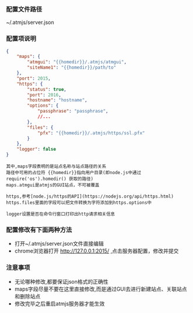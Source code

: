 ### 配置文件路径
 ~/.atmjs/server.json
 
### 配置项说明
```json
{
    "maps": {
        "atmgui": "{{homedir}}/.atmjs/atmgui",
        "siteName1": "{{homedir}}/path/to"
    },
    "port": 2015,
    "https": {
        "status": true,
        "port": 2016,
        "hostname": "hostname",
        "options": {
            "passphrase": "passphrase",
            //...
        },
        "files": {
            "pfx": "{{homedir}}/.atmjs/https/ssl.pfx"
        }
    },
    "logger": false
}
```
```
其中,maps字段表明的是站点名称与站点路径的关系
路径中可用的占位符 {{homedir}}指向用户目录(即node.js中通过 require('os').homedir() 获取的路径)
maps.atmgui是atmjs的GUI站点，不可被覆盖

https,参考[node.js/https的API](https://nodejs.org/api/https.html)
https.files里面的字段可以把文件转换为字符添加到https.options中

logger设置是否在命令行窗口打印出http请求相关信息
```

### 配置修改有下面两种方法
* 打开~/.atmjs/server.json文件直接编辑
* chrome浏览器打开 http://127.0.0.1:2015/ ,点击服务器配置，修改并提交


### 注意事项
* 无论哪种修改,都要保证json格式的正确性
* maps字段尽量不要在这里直接修改,而是通过GUI去进行新建站点、关联站点和删除站点
* 修改完毕之后重启atmjs服务器才能生效